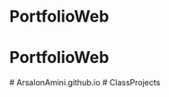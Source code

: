 # PortfolioWeb
# PortfolioWeb
#   A r s a l o n A m i n i . g i t h u b . i o  
 #   C l a s s P r o j e c t s  
 